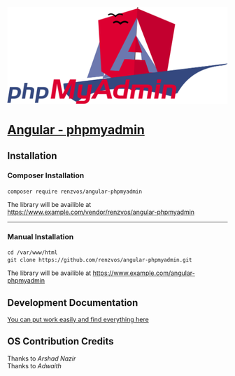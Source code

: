 [![Alt text](https://raw.githubusercontent.com/renzvos/angular-phpmyadmin/main/branding/logowide/svg%20export.svg)](https://renzvos.com/angular-phpmyadmin)

# [Angular - phpmyadmin](https://renzvos.com/angular-phpmyadmin)
## Installation

### Composer Installation
`composer require renzvos/angular-phpmyadmin `  

The library will be availible at <a style="color:blue">https://www.example.com/vendor/renzvos/angular-phpmyadmin</a>
<hr>

### Manual Installation</h3>
` cd /var/www/html `  
`git clone https://github.com/renzvos/angular-phpmyadmin.git`

The library will be availible at <a style="color:blue">https://www.example.com/angular-phpmyadmin</a>


## Development Documentation

[You can put work easily and find everything here](https://www.renzvos.com/angular-phpmyadmin/documentation)

## OS Contribution Credits
Thanks to  *Arshad Nazir*  
Thanks to *Adwaith*